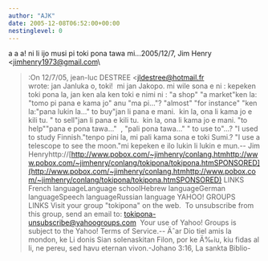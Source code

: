 ```yaml
---
author: "AJK"
date: 2005-12-08T06:52:00+00:00
nestinglevel: 0
---
```

a a a! ni li ijo musi pi toki pona tawa mi...2005/12/7, Jim Henry <[jimhenry1973@gmail.com](mailto://jimhenry1973@gmail.com)\
>:On 12/7/05, jean-luc DESTREE <[jldestree@hotmail.fr](mailto://jldestree@hotmail.fr)\
> wrote:
jan Janluka o, toki!  mi jan Jakopo.
> mi wile sona e ni : kepeken toki pona la, jan ken ala ken toki e nimi ni :
>"a shop" "a market"ken la:  "tomo pi pana e kama jo" anu "ma pi..."?
>"almost"
>"for instance" "ken la:"pana lukin la..."
> to buy"jan li pana e mani.  kin la, ona li kama jo e kili tu.
>" to sell"jan li pana e kili tu.  kin la, ona li kama jo e mani.
>"to help""pana e pona tawa..."  , "pali pona tawa..."
>" to use to"...? "I used to study Finnish."tenpo pini la, mi pali kama sona e toki Sumi.? "I use a telescope to see the moon."mi kepeken e ilo lukin li lukin e mun.--
Jim Henryhttp://[http://www.pobox.com/~jimhenry/conlang.htmhttp://www.pobox.com/~jimhenry/conlang/tokipona/tokipona.htmSPONSORED](http://www.pobox.com/~jimhenry/conlang.htmhttp://www.pobox.com/~jimhenry/conlang/tokipona/tokipona.htmSPONSORED) LINKS French languageLanguage schoolHebrew languageGerman languageSpeech languageRussian language YAHOO! GROUPS LINKS Visit your group "tokipona" on the web.  To unsubscribe from this group, send an email to: [tokipona-unsubscribe@yahoogroups.com](mailto://tokipona-unsubscribe@yahoogroups.com)  Your use of Yahoo! Groups is subject to the Yahoo! Terms of Service.--
 Äˆar Dio tiel amis la mondon, ke Li donis Sian solenaskitan Filon, por ke Ä‰iu, kiu fidas al li, ne pereu, sed havu eternan vivon.-Johano 3:16, La sankta Biblio-